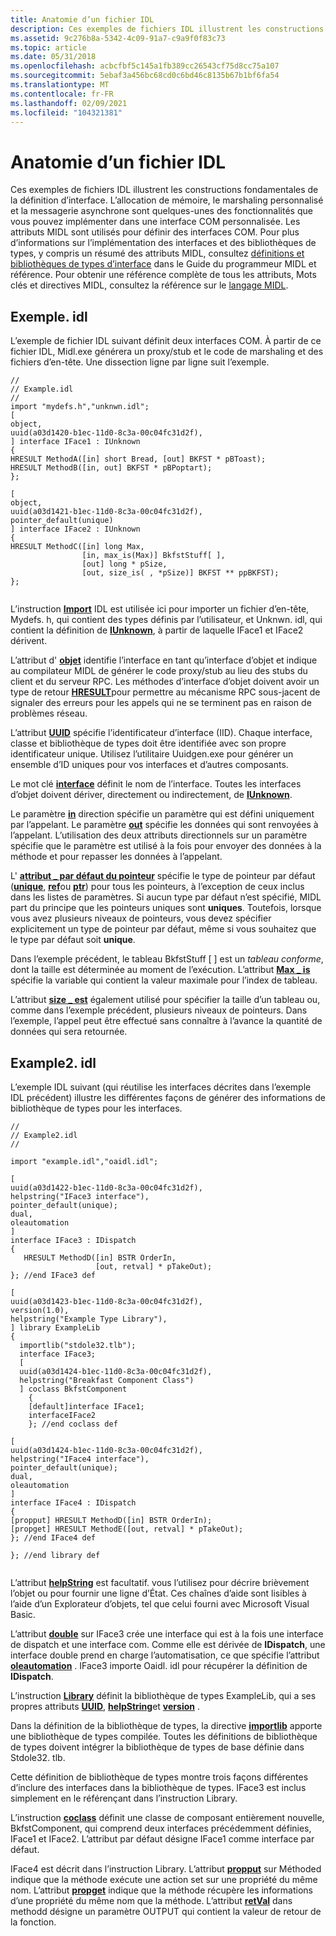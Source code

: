 ```yaml
---
title: Anatomie d’un fichier IDL
description: Ces exemples de fichiers IDL illustrent les constructions fondamentales de la définition d’interface.
ms.assetid: 9c276b8a-5342-4c09-91a7-c9a9f0f83c73
ms.topic: article
ms.date: 05/31/2018
ms.openlocfilehash: acbcfbf5c145a1fb389cc26543cf75d8cc75a107
ms.sourcegitcommit: 5ebaf3a456bc68cd0c6bd46c8135b67b1bf6fa54
ms.translationtype: MT
ms.contentlocale: fr-FR
ms.lasthandoff: 02/09/2021
ms.locfileid: "104321381"
---
```

# <a name="anatomy-of-an-idl-file"></a>Anatomie d’un fichier IDL

Ces exemples de fichiers IDL illustrent les constructions fondamentales de la définition d’interface. L’allocation de mémoire, le marshaling personnalisé et la messagerie asynchrone sont quelques-unes des fonctionnalités que vous pouvez implémenter dans une interface COM personnalisée. Les attributs MIDL sont utilisés pour définir des interfaces COM. Pour plus d’informations sur l’implémentation des interfaces et des bibliothèques de types, y compris un résumé des attributs MIDL, consultez [définitions et bibliothèques de types d’interface](/windows/desktop/Midl/interface-definitions-and-type-libraries) dans le Guide du programmeur MIDL et référence. Pour obtenir une référence complète de tous les attributs, Mots clés et directives MIDL, consultez la référence sur le [langage MIDL](/windows/desktop/Midl/midl-language-reference).

## <a name="exampleidl"></a>Exemple. idl

L’exemple de fichier IDL suivant définit deux interfaces COM. À partir de ce fichier IDL, Midl.exe générera un proxy/stub et le code de marshaling et des fichiers d’en-tête. Une dissection ligne par ligne suit l’exemple.

``` syntax
//
// Example.idl 
//
import "mydefs.h","unknwn.idl"; 
[
object,
uuid(a03d1420-b1ec-11d0-8c3a-00c04fc31d2f),
] interface IFace1 : IUnknown
{
HRESULT MethodA([in] short Bread, [out] BKFST * pBToast);
HRESULT MethodB([in, out] BKFST * pBPoptart);
};
 
[
object,
uuid(a03d1421-b1ec-11d0-8c3a-00c04fc31d2f),
pointer_default(unique)
] interface IFace2 : IUnknown
{
HRESULT MethodC([in] long Max,
                [in, max_is(Max)] BkfstStuff[ ],
                [out] long * pSize,
                [out, size_is( , *pSize)] BKFST ** ppBKFST);
}; 
 
```

L’instruction [**Import**](/windows/desktop/Midl/import) IDL est utilisée ici pour importer un fichier d’en-tête, Mydefs. h, qui contient des types définis par l’utilisateur, et Unknwn. idl, qui contient la définition de [**IUnknown**](/windows/desktop/api/Unknwn/nn-unknwn-iunknown), à partir de laquelle IFace1 et IFace2 dérivent.

L’attribut d' [**objet**](/windows/desktop/Midl/object) identifie l’interface en tant qu’interface d’objet et indique au compilateur MIDL de générer le code proxy/stub au lieu des stubs du client et du serveur RPC. Les méthodes d’interface d’objet doivent avoir un type de retour [**HRESULT**](/openspecs/windows_protocols/ms-erref/0642cb2f-2075-4469-918c-4441e69c548a)pour permettre au mécanisme RPC sous-jacent de signaler des erreurs pour les appels qui ne se terminent pas en raison de problèmes réseau.

L’attribut [**UUID**](/windows/desktop/Midl/uuid) spécifie l’identificateur d’interface (IID). Chaque interface, classe et bibliothèque de types doit être identifiée avec son propre identificateur unique. Utilisez l’utilitaire Uuidgen.exe pour générer un ensemble d’ID uniques pour vos interfaces et d’autres composants.

Le mot clé [**interface**](/windows/desktop/Midl/interface) définit le nom de l’interface. Toutes les interfaces d’objet doivent dériver, directement ou indirectement, de [**IUnknown**](/windows/desktop/api/Unknwn/nn-unknwn-iunknown).

Le paramètre [**in**](/windows/desktop/Midl/in) direction spécifie un paramètre qui est défini uniquement par l’appelant. Le paramètre [**out**](/windows/desktop/Midl/out-idl) spécifie les données qui sont renvoyées à l’appelant. L’utilisation des deux attributs directionnels sur un paramètre spécifie que le paramètre est utilisé à la fois pour envoyer des données à la méthode et pour repasser les données à l’appelant.

L' [**attribut \_ par défaut du pointeur**](/windows/desktop/Midl/pointer-default) spécifie le type de pointeur par défaut ([**unique**](/windows/desktop/Midl/unique), [**ref**](/windows/desktop/Midl/ref)ou [**ptr**](/windows/desktop/Midl/ptr)) pour tous les pointeurs, à l’exception de ceux inclus dans les listes de paramètres. Si aucun type par défaut n’est spécifié, MIDL part du principe que les pointeurs uniques sont **uniques**. Toutefois, lorsque vous avez plusieurs niveaux de pointeurs, vous devez spécifier explicitement un type de pointeur par défaut, même si vous souhaitez que le type par défaut soit **unique**.

Dans l’exemple précédent, le tableau BkfstStuff \[ \] est un *tableau conforme*, dont la taille est déterminée au moment de l’exécution. L’attribut [**Max \_ is**](/windows/desktop/Midl/max-is) spécifie la variable qui contient la valeur maximale pour l’index de tableau.

L’attribut [**size \_ est**](/windows/desktop/Midl/size-is) également utilisé pour spécifier la taille d’un tableau ou, comme dans l’exemple précédent, plusieurs niveaux de pointeurs. Dans l’exemple, l’appel peut être effectué sans connaître à l’avance la quantité de données qui sera retournée.

## <a name="example2idl"></a>Example2. idl

L’exemple IDL suivant (qui réutilise les interfaces décrites dans l’exemple IDL précédent) illustre les différentes façons de générer des informations de bibliothèque de types pour les interfaces.

``` syntax
//
// Example2.idl
//

import "example.idl","oaidl.idl"; 

[
uuid(a03d1422-b1ec-11d0-8c3a-00c04fc31d2f),
helpstring("IFace3 interface"),
pointer_default(unique);
dual,
oleautomation
] 
interface IFace3 : IDispatch
{
   HRESULT MethodD([in] BSTR OrderIn,
                   [out, retval] * pTakeOut);
}; //end IFace3 def

[
uuid(a03d1423-b1ec-11d0-8c3a-00c04fc31d2f),
version(1.0),
helpstring("Example Type Library"),
] library ExampleLib
{
  importlib("stdole32.tlb");
  interface IFace3;
  [
  uuid(a03d1424-b1ec-11d0-8c3a-00c04fc31d2f),
  helpstring("Breakfast Component Class")
  ] coclass BkfstComponent
    {
    [default]interface IFace1;
    interfaceIFace2
    }; //end coclass def

[
uuid(a03d1424-b1ec-11d0-8c3a-00c04fc31d2f),
helpstring("IFace4 interface"),
pointer_default(unique);
dual,
oleautomation
] 
interface IFace4 : IDispatch
{
[propput] HRESULT MethodD([in] BSTR OrderIn);
[propget] HRESULT MethodE([out, retval] * pTakeOut);
}; //end IFace4 def
 
}; //end library def
 
```

L’attribut [**helpString**](/windows/desktop/Midl/helpstring) est facultatif. vous l’utilisez pour décrire brièvement l’objet ou pour fournir une ligne d’État. Ces chaînes d’aide sont lisibles à l’aide d’un Explorateur d’objets, tel que celui fourni avec Microsoft Visual Basic.

L’attribut [**double**](/windows/desktop/Midl/dual) sur IFace3 crée une interface qui est à la fois une interface de dispatch et une interface com. Comme elle est dérivée de **IDispatch**, une interface double prend en charge l’automatisation, ce que spécifie l’attribut [**oleautomation**](/windows/desktop/Midl/oleautomation) . IFace3 importe Oaidl. idl pour récupérer la définition de **IDispatch**.

L’instruction [**Library**](/windows/desktop/Midl/library) définit la bibliothèque de types ExampleLib, qui a ses propres attributs [**UUID**](/windows/desktop/Midl/uuid), [**helpString**](/windows/desktop/Midl/helpstring)et [**version**](/windows/desktop/Midl/version) .

Dans la définition de la bibliothèque de types, la directive [**importlib**](/windows/desktop/Midl/importlib) apporte une bibliothèque de types compilée. Toutes les définitions de bibliothèque de types doivent intégrer la bibliothèque de types de base définie dans Stdole32. tlb.

Cette définition de bibliothèque de types montre trois façons différentes d’inclure des interfaces dans la bibliothèque de types. IFace3 est inclus simplement en le référençant dans l’instruction Library.

L’instruction [**coclass**](/windows/desktop/Midl/coclass) définit une classe de composant entièrement nouvelle, BkfstComponent, qui comprend deux interfaces précédemment définies, IFace1 et IFace2. L’attribut par défaut désigne IFace1 comme interface par défaut.

IFace4 est décrit dans l’instruction Library. L’attribut [**propput**](/windows/desktop/Midl/propput) sur Méthoded indique que la méthode exécute une action set sur une propriété du même nom. L’attribut [**propget**](/windows/desktop/Midl/propget) indique que la méthode récupère les informations d’une propriété du même nom que la méthode. L’attribut [**retVal**](/windows/desktop/Midl/retval) dans methodd désigne un paramètre OUTPUT qui contient la valeur de retour de la fonction.

 

 
